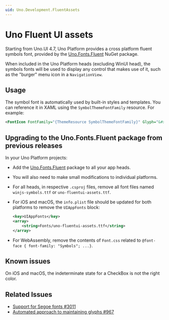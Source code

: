```yaml
---
uid: Uno.Development.FluentAssets
---
```


# Uno Fluent UI assets

Starting from Uno.UI 4.7, Uno Platform provides a cross platform fluent symbols font, provided by the [Uno.Fonts.Fluent](https://nuget.info/packages/Uno.Fonts.Fluent) NuGet package.

When included in the Uno Platform heads (excluding WinUI head), the symbols fonts will be used to display any control that makes use of it, such as the "burger" menu icon in a `NavigationView`.

## Usage

The symbol font is automatically used by built-in styles and templates. You can reference it in XAML using the `SymbolThemeFontFamily` resource. For example:

```xml
<FontIcon FontFamily="{ThemeResource SymbolThemeFontFamily}" Glyph="&#xE117;"/>
```

## Upgrading to the Uno.Fonts.Fluent package from previous releases

In your Uno Platform projects:

- Add the [Uno.Fonts.Fluent](https://nuget.info/packages/Uno.Fonts.Fluent) package to all your app heads.
- You will also need to make small modifications to individual platforms.
- For all heads, in respective `.csproj` files, remove all font files named `winjs-symbols.ttf` or `uno-fluentui-assets.ttf`.
- For iOS and macOS, the `info.plist` file should be updated for both platforms to remove the `UIAppFonts` block:

    ```xml
    <key>UIAppFonts</key>
    <array>
        <string>Fonts/uno-fluentui-assets.ttf</string>
    </array>
    ```

- For WebAssembly, remove the contents of `Font.css` related to `@font-face { font-family: "Symbols"; ...}`.

## Known issues

On iOS and macOS, the indeterminate state for a CheckBox is not the right color.

## Related Issues

- [Support for Segoe fonts #3011](https://github.com/unoplatform/uno/issues/3011)
- [Automated approach to maintaining glyphs #967](https://github.com/unoplatform/uno/issues/967)
